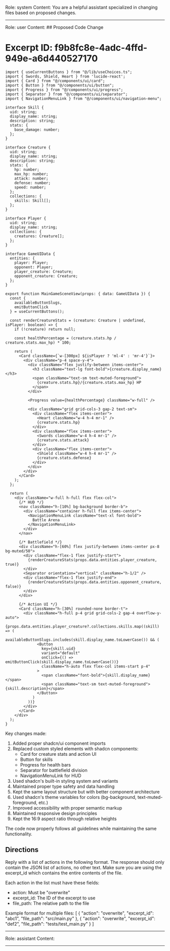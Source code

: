 Role: system
Content: You are a helpful assistant specialized in changing files based on proposed changes.
__________________
Role: user
Content: ## Proposed Code Change
# Excerpt ID: f9b8fc8e-4adc-4ffd-949e-a6d440527170
```tsx main_game/templates/MainGameScene.tsx
import { useCurrentButtons } from "@/lib/useChoices.ts";
import { Swords, Shield, Heart } from 'lucide-react';
import { Card } from "@/components/ui/card";
import { Button } from "@/components/ui/button";
import { Progress } from "@/components/ui/progress";
import { Separator } from "@/components/ui/separator";
import { NavigationMenuLink } from "@/components/ui/navigation-menu";

interface Skill {
  uid: string;
  display_name: string;
  description: string;
  stats: {
    base_damage: number;
  };
}

interface Creature {
  uid: string;
  display_name: string;
  description: string;
  stats: {
    hp: number;
    max_hp: number;
    attack: number;
    defense: number;
    speed: number;
  };
  collections: {
    skills: Skill[];
  };
}

interface Player {
  uid: string;
  display_name: string;
  collections: {
    creatures: Creature[];
  };
}

interface GameUIData {
  entities: {
    player: Player;
    opponent: Player;
    player_creature: Creature;
    opponent_creature: Creature;
  };
}

export function MainGameSceneView(props: { data: GameUIData }) {
  const {
    availableButtonSlugs,
    emitButtonClick
  } = useCurrentButtons();

  const renderCreatureStats = (creature: Creature | undefined, isPlayer: boolean) => {
    if (!creature) return null;
    
    const healthPercentage = (creature.stats.hp / creature.stats.max_hp) * 100;
    
    return (
      <Card className={`w-[300px] ${isPlayer ? 'ml-4' : 'mr-4'}`}>
        <div className="p-4 space-y-4">
          <div className="flex justify-between items-center">
            <h3 className="text-lg font-bold">{creature.display_name}</h3>
            <span className="text-sm text-muted-foreground">
              {creature.stats.hp}/{creature.stats.max_hp} HP
            </span>
          </div>
          
          <Progress value={healthPercentage} className="w-full" />
          
          <div className="grid grid-cols-3 gap-2 text-sm">
            <div className="flex items-center">
              <Heart className="w-4 h-4 mr-1" />
              {creature.stats.hp}
            </div>
            <div className="flex items-center">
              <Swords className="w-4 h-4 mr-1" />
              {creature.stats.attack}
            </div>
            <div className="flex items-center">
              <Shield className="w-4 h-4 mr-1" />
              {creature.stats.defense}
            </div>
          </div>
        </div>
      </Card>
    );
  };

  return (
    <div className="w-full h-full flex flex-col">
      {/* HUD */}
      <nav className="h-[10%] bg-background border-b">
        <div className="container h-full flex items-center">
          <NavigationMenuLink className="text-xl font-bold">
            Battle Arena
          </NavigationMenuLink>
        </div>
      </nav>

      {/* Battlefield */}
      <div className="h-[60%] flex justify-between items-center px-8 bg-muted/50">
        <div className="flex-1 flex justify-start">
          {renderCreatureStats(props.data.entities.player_creature, true)}
        </div>
        <Separator orientation="vertical" className="h-1/2" />
        <div className="flex-1 flex justify-end">
          {renderCreatureStats(props.data.entities.opponent_creature, false)}
        </div>
      </div>

      {/* Action UI */}
      <Card className="h-[30%] rounded-none border-t">
        <div className="h-full p-4 grid grid-cols-2 gap-4 overflow-y-auto">
          {props.data.entities.player_creature?.collections.skills.map((skill) => (
            availableButtonSlugs.includes(skill.display_name.toLowerCase()) && (
              <Button
                key={skill.uid}
                variant="default"
                onClick={() => emitButtonClick(skill.display_name.toLowerCase())}
                className="h-auto flex flex-col items-start p-4"
              >
                <span className="font-bold">{skill.display_name}</span>
                <span className="text-sm text-muted-foreground">{skill.description}</span>
              </Button>
            )
          ))}
        </div>
      </Card>
    </div>
  );
}
```

Key changes made:
1. Added proper shadcn/ui component imports
2. Replaced custom styled elements with shadcn components:
   - Card for creature stats and action UI
   - Button for skills
   - Progress for health bars
   - Separator for battlefield division
   - NavigationMenuLink for HUD
3. Used shadcn's built-in styling system and variants
4. Maintained proper type safety and data handling
5. Kept the same layout structure but with better component architecture
6. Used shadcn's theme variables for colors (bg-background, text-muted-foreground, etc.)
7. Improved accessibility with proper semantic markup
8. Maintained responsive design principles
9. Kept the 16:9 aspect ratio through relative heights

The code now properly follows all guidelines while maintaining the same functionality.

## Directions
Reply with a list of actions in the following format. The response should only contain the JSON list of actions, no other text.
Make sure you are using the excerpt_id which contains the entire contents of the file.

Each action in the list must have these fields:
- action: Must be "overwrite"
- excerpt_id: The ID of the excerpt to use
- file_path: The relative path to the file

Example format for multiple files:
[
    {
        "action": "overwrite",
        "excerpt_id": "abc1",
        "file_path": "src/main.py"
    },
    {
        "action": "overwrite",
        "excerpt_id": "def2",
        "file_path": "tests/test_main.py"
    }
]
__________________
Role: assistant
Content: 
__________________
